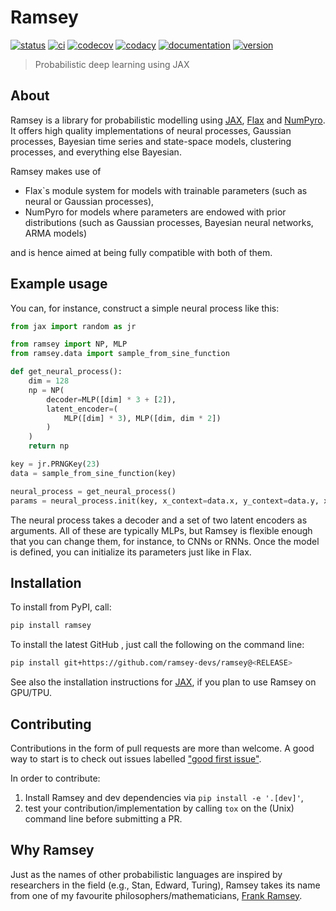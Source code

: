 # Ramsey

[![status](http://www.repostatus.org/badges/latest/concept.svg)](http://www.repostatus.org/#concept)
[![ci](https://github.com/dirmeier/ramsey/actions/workflows/ci.yaml/badge.svg)](https://github.com/dirmeier/ramsey/actions/workflows/ci.yaml)
[![codecov](https://codecov.io/gh/ramsey-devs/ramsey/branch/main/graph/badge.svg?token=dn1xNBSalZ)](https://codecov.io/gh/ramsey-devs/ramsey)
[![codacy](https://app.codacy.com/project/badge/Grade/ed13460537fd4ac099c8534b1d9a0202)](https://www.codacy.com/gh/ramsey-devs/ramsey/dashboard?utm_source=github.com&amp;utm_medium=referral&amp;utm_content=ramsey-devs/ramsey&amp;utm_campaign=Badge_Grade)
[![documentation](https://readthedocs.org/projects/ramsey/badge/?version=latest)](https://ramsey.readthedocs.io/en/latest/?badge=latest)
[![version](https://img.shields.io/pypi/v/ramsey.svg?colorB=black&style=flat)](https://pypi.org/project/ramsey/)

> Probabilistic deep learning using JAX

## About

Ramsey is a library for probabilistic modelling using [JAX](https://github.com/google/jax),
[Flax](https://github.com/google/flax) and [NumPyro](https://github.com/pyro-ppl/numpyro).
It offers high quality implementations of neural processes, Gaussian processes, Bayesian time series and state-space models, clustering processes,
and everything else Bayesian.

Ramsey makes use of

- Flax`s module system for models with trainable parameters (such as neural or Gaussian processes),
- NumPyro for models where parameters are endowed with prior distributions (such as Gaussian processes, Bayesian neural networks, ARMA models)

and is hence aimed at being fully compatible with both of them.

## Example usage

You can, for instance, construct a simple neural process like this:

```python
from jax import random as jr

from ramsey import NP, MLP
from ramsey.data import sample_from_sine_function

def get_neural_process():
    dim = 128
    np = NP(
        decoder=MLP([dim] * 3 + [2]),
        latent_encoder=(
            MLP([dim] * 3), MLP([dim, dim * 2])
        )
    )
    return np

key = jr.PRNGKey(23)
data = sample_from_sine_function(key)

neural_process = get_neural_process()
params = neural_process.init(key, x_context=data.x, y_context=data.y, x_target=data.x)
```

The neural process takes a decoder and a set of two latent encoders as arguments. All of these are typically MLPs, but
Ramsey is flexible enough that you can change them, for instance, to CNNs or RNNs. Once the model is defined, you can initialize
its parameters just like in Flax.

## Installation

To install from PyPI, call:

```bash
pip install ramsey
```

To install the latest GitHub <RELEASE>, just call the following on the
command line:

```bash
pip install git+https://github.com/ramsey-devs/ramsey@<RELEASE>
```

See also the installation instructions for [JAX](https://github.com/google/jax), if
you plan to use Ramsey on GPU/TPU.

## Contributing

Contributions in the form of pull requests are more than welcome. A good way to start is to check out issues labelled
["good first issue"](https://github.com/ramsey-devs/ramsey/issues?q=is%3Aissue+is%3Aopen+label%3A%22good+first+issue%22).

In order to contribute:

1) Install Ramsey and dev dependencies via `pip install -e '.[dev]'`,
2) test your contribution/implementation by calling `tox` on the (Unix) command line before submitting a PR.

## Why Ramsey

Just as the names of other probabilistic languages are inspired by researchers in the field
(e.g., Stan, Edward, Turing), Ramsey takes its name from one of my favourite philosophers/mathematicians, [Frank Ramsey](https://plato.stanford.edu/entries/ramsey/).
